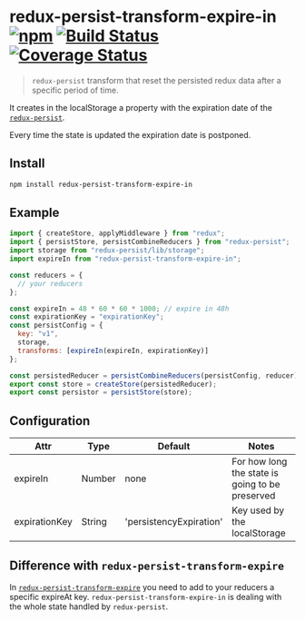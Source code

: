 # redux-persist-transform-expire-in [![npm][npm-image]][npm-url] [![Build Status][travis-image]][travis-url] [![Coverage Status][coverage-image]][coverage-url]

> `redux-persist` transform that reset the persisted redux data after a specific period of time.

It creates in the localStorage a property with the expiration date of the [`redux-persist`](https://github.com/rt2zz/redux-persist).

Every time the state is updated the expiration date is postponed.

## Install

```bash
npm install redux-persist-transform-expire-in
```

## Example

```js
import { createStore, applyMiddleware } from "redux";
import { persistStore, persistCombineReducers } from "redux-persist";
import storage from "redux-persist/lib/storage";
import expireIn from "redux-persist-transform-expire-in";

const reducers = {
  // your reducers
};

const expireIn = 48 * 60 * 60 * 1000; // expire in 48h
const expirationKey = "expirationKey";
const persistConfig = {
  key: "v1",
  storage,
  transforms: [expireIn(expireIn, expirationKey)]
};

const persistedReducer = persistCombineReducers(persistConfig, reducer);
export const store = createStore(persistedReducer);
export const persistor = persistStore(store);
```

## Configuration

| Attr          | Type   | Default                 | Notes                                           |
| ------------- | ------ | ----------------------- | ----------------------------------------------- |
| expireIn      | Number | none                    | For how long the state is going to be preserved |
| expirationKey | String | 'persistencyExpiration' | Key used by the localStorage                    |

## Difference with `redux-persist-transform-expire`

In [`redux-persist-transform-expire`](https://github.com/gabceb/redux-persist-transform-expire) you need to add to your reducers a specific expireAt key.
`redux-persist-transform-expire-in` is dealing with the whole state handled by `redux-persist`.

[npm-image]: https://img.shields.io/npm/v/redux-persist-transform-expire-in.svg
[npm-url]: https://npmjs.com/package/redux-persist-transform-expire-in
[travis-image]: https://travis-ci.org/sirLisko/redux-persist-transform-expire-in.svg?branch=master
[travis-url]: https://travis-ci.org/sirLisko/redux-persist-transform-expire-in
[coverage-image]: https://coveralls.io/repos/github/sirLisko/redux-persist-transform-expire-in/badge.svg?branch=master
[coverage-url]: https://coveralls.io/github/sirLisko/redux-persist-transform-expire-in?branch=master
